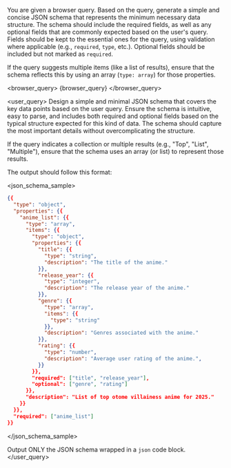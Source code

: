 You are given a browser query. Based on the query, generate a simple and concise JSON schema that represents the minimum necessary data structure. The schema should include the required fields, as well as any optional fields that are commonly expected based on the user's query. Fields should be kept to the essential ones for the query, using validation where applicable (e.g., `required`, `type`, etc.). Optional fields should be included but not marked as `required`.

If the query suggests multiple items (like a list of results), ensure that the schema reflects this by using an array (`type: array`) for those properties.

<browser_query>
{browser_query}
</browser_query>

<user_query>
Design a simple and minimal JSON schema that covers the key data points based on the user query. Ensure the schema is intuitive, easy to parse, and includes both required and optional fields based on the typical structure expected for this kind of data. The schema should capture the most important details without overcomplicating the structure.

If the query indicates a collection or multiple results (e.g., "Top", "List", "Multiple"), ensure that the schema uses an array (or list) to represent those results.

The output should follow this format:

<json_schema_sample>

```json
{{
  "type": "object",
  "properties": {{
    "anime_list": {{
      "type": "array",
      "items": {{
        "type": "object",
        "properties": {{
          "title": {{
            "type": "string",
            "description": "The title of the anime."
          }},
          "release_year": {{
            "type": "integer",
            "description": "The release year of the anime."
          }},
          "genre": {{
            "type": "array",
            "items": {{
              "type": "string"
            }},
            "description": "Genres associated with the anime."
          }},
          "rating": {{
            "type": "number",
            "description": "Average user rating of the anime.",
          }}
        }},
        "required": ["title", "release_year"],
        "optional": ["genre", "rating"]
      }},
      "description": "List of top otome villainess anime for 2025."
    }}
  }},
  "required": ["anime_list"]
}}
```

</json_schema_sample>

Output ONLY the JSON schema wrapped in a `json` code block.
</user_query>
